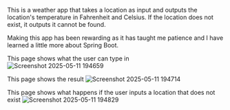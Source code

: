 This is a weather app that takes a location as input and outputs the location's temperature in Fahrenheit and Celsius.
If the location does not exist, it outputs it cannot be found.

Making this app has been rewarding as it has taught me patience and I have learned a little more about Spring Boot.


This page shows what the user can type in
![Screenshot 2025-05-11 194659](https://github.com/user-attachments/assets/a2f897c7-579e-42c1-bb5b-b0489131f647)

This page shows the result
![Screenshot 2025-05-11 194714](https://github.com/user-attachments/assets/84b168a0-d495-4f97-a8a0-fd85dd292e19)

This page shows what happens if the user inputs a location that does not exist
![Screenshot 2025-05-11 194829](https://github.com/user-attachments/assets/799aae3f-ed14-4c7e-b1dc-674d5a9919b9)


